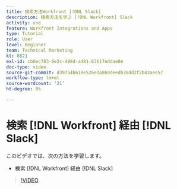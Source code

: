 ```yaml
---
title: 検索方法Workfront [!DNL Slack]
description: 検索方法を学ぶ [!DNL Workfront] Slack
activity: use
feature: Workfront Integrations and Apps
type: Tutorial
role: User
level: Beginner
team: Technical Marketing
kt: 8821
exl-id: cb0ec783-0e2c-498d-a481-63617eddae8e
doc-type: video
source-git-commit: d39754b619e526e1a869deedb38dd2f2b43aee57
workflow-type: tm+mt
source-wordcount: '21'
ht-degree: 0%

---
```


# 検索 [!DNL Workfront] 経由 [!DNL Slack]

このビデオでは、次の方法を学習します。

* 検索 [!DNL Workfront] 経由 [!DNL Slack]

>[!VIDEO](https://video.tv.adobe.com/v/335121/?quality=12)
